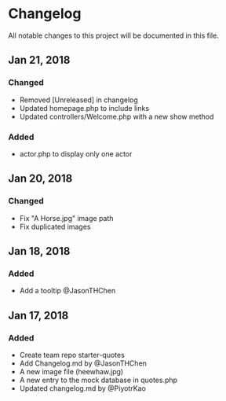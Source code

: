 # Changelog
All notable changes to this project will be documented in this file.

## Jan 21, 2018
### Changed
- Removed [Unreleased] in changelog
- Updated homepage.php to include links
- Updated controllers/Welcome.php with a new show method

### Added
- actor.php to display only one actor

## Jan 20, 2018
### Changed
- Fix "A Horse.jpg" image path
- Fix duplicated images

## Jan 18, 2018
### Added
- Add a tooltip @JasonTHChen

## Jan 17, 2018
### Added
- Create team repo starter-quotes
- Add Changelog.md by @JasonTHChen
- A new image file (heewhaw.jpg)
- A new entry to the mock database in quotes.php
- Updated changelog.md by @PiyotrKao
